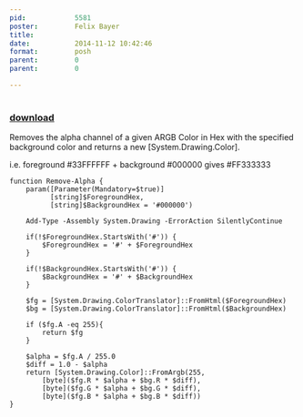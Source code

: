 ```yaml
---
pid:            5581
poster:         Felix Bayer
title:          
date:           2014-11-12 10:42:46
format:         posh
parent:         0
parent:         0

---
```


# 

### [download](5581.ps1)

Removes the alpha channel of a given ARGB Color in Hex with the specified background color and returns a new [System.Drawing.Color].

i.e. foreground #33FFFFFF + background #000000 gives #FF333333

```posh
function Remove-Alpha {
	param([Parameter(Mandatory=$true)]
		  [string]$ForegroundHex,
		  [string]$BackgroundHex = '#000000')
	
	Add-Type -Assembly System.Drawing -ErrorAction SilentlyContinue
	
	if(!$ForegroundHex.StartsWith('#')) {
		$ForegroundHex = '#' + $ForegroundHex
	}
	
	if(!$BackgroundHex.StartsWith('#')) {
		$BackgroundHex = '#' + $BackgroundHex
	}
	
	$fg = [System.Drawing.ColorTranslator]::FromHtml($ForegroundHex)
	$bg = [System.Drawing.ColorTranslator]::FromHtml($BackgroundHex)
	
	if ($fg.A -eq 255){
		return $fg
	}

	$alpha = $fg.A / 255.0
	$diff = 1.0 - $alpha
	return [System.Drawing.Color]::FromArgb(255,
		[byte]($fg.R * $alpha + $bg.R * $diff),
		[byte]($fg.G * $alpha + $bg.G * $diff),
		[byte]($fg.B * $alpha + $bg.B * $diff))
}
```
